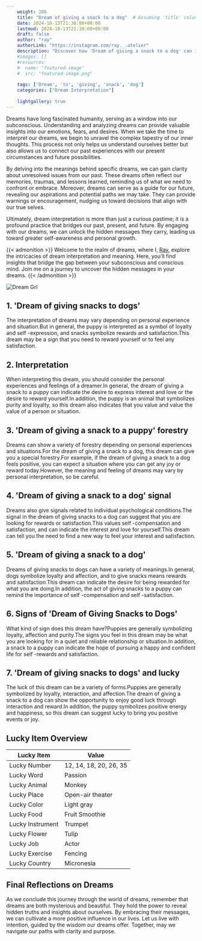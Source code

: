 ```yaml
---
    weight: 286
    title: "Dream of giving a snack to a dog"  # Assuming 'title' column exists
    date: 2024-10-13T21:38:00+08:00
    lastmod: 2024-10-13T21:38:00+08:00
    draft: false
    author: "ray"
    authorLink: "https://instagram.com/ray._.atelier"
    description: "Discover how 'Dream of giving a snack to a dog' can interpret your future and uncover its significant meanings in your life."
    #images: []
    #resources:
    #- name: "featured-image"
    #  src: "featured-image.png"
    
    tags: ['Dream', 'to', 'giving', 'snack', 'dog']
    categories: ["Dream Interpretation"]
    
    lightgallery: true
---
```

    
Dreams have long fascinated humanity, serving as a window into our subconscious. Understanding and analyzing dreams can provide valuable insights into our emotions, fears, and desires. When we take the time to interpret our dreams, we begin to unravel the complex tapestry of our inner thoughts. This process not only helps us understand ourselves better but also allows us to connect our past experiences with our present circumstances and future possibilities.

By delving into the meanings behind specific dreams, we can gain clarity about unresolved issues from our past. These dreams often reflect our memories, traumas, and lessons learned, reminding us of what we need to confront or embrace. Moreover, dreams can serve as a guide for our future, revealing our aspirations and potential paths we may take. They can provide warnings or encouragement, nudging us toward decisions that align with our true selves.

Ultimately, dream interpretation is more than just a curious pastime; it is a profound practice that bridges our past, present, and future. By engaging with our dreams, we can unlock the hidden messages they carry, leading us toward greater self-awareness and personal growth.

{{< admonition >}}
Welcome to the realm of dreams, where I, [Ray](https://instagram.com/ray._.atelier), explore the intricacies of dream interpretation and meaning. Here, you’ll find insights that bridge the gap between your subconscious and conscious mind. Join me on a journey to uncover the hidden messages in your dreams.
{{< /admonition >}}

![Dream Grl](https://cdn.pixabay.com/photo/2017/11/02/03/35/gothic-2910057_1280.jpg "Dream Grl")

## 1. 'Dream of giving snacks to dogs'
The interpretation of dreams may vary depending on personal experience and situation.But in general, the puppy is interpreted as a symbol of loyalty and self -expression, and snacks symbolize rewards and satisfaction.This dream may be a sign that you need to reward yourself or to feel any satisfaction.

## 2. Interpretation
When interpreting this dream, you should consider the personal experiences and feelings of a dreamer.In general, the dream of giving a snack to a puppy can indicate the desire to express interest and love or the desire to reward yourself.In addition, the puppy is an animal that symbolizes purity and loyalty, so this dream also indicates that you value and value the value of a person or situation.

## 3. 'Dream of giving a snack to a puppy' forestry
Dreams can show a variety of forestry depending on personal experiences and situations.For the dream of giving a snack to a dog, this dream can give you a special forestry.For example, if the dream of giving a snack to a dog feels positive, you can expect a situation where you can get any joy or reward today.However, the meaning and feeling of dreams may vary by personal interpretation, so be careful.

## 4. 'Dream of giving a snack to a dog' signal
Dreams also give signals related to individual psychological conditions.The signal in the dream of giving snacks to a dog can suggest that you are looking for rewards or satisfaction.This values self -compensation and satisfaction, and can indicate the interest and love for yourself.This dream can tell you the need to find a new way to feel your interest and satisfaction.

## 5. 'Dream of giving a snack to a dog'
Dreams of giving snacks to dogs can have a variety of meanings.In general, dogs symbolize loyalty and affection, and to give snacks means rewards and satisfaction.This dream can indicate the desire for being rewarded for what you are doing.In addition, the act of giving snacks to a puppy can remind the importance of self -compensation and self -satisfaction.

## 6. Signs of 'Dream of Giving Snacks to Dogs'
What kind of sign does this dream have?Puppies are generally symbolizing loyalty, affection and purity.The signs you feel in this dream may be what you are looking for in a quiet and reliable relationship or situation.In addition, a snack to a puppy can indicate the hope of pursuing a happy and confident life for self -rewards and satisfaction.

## 7. 'Dream of giving snacks to dogs' and lucky
The luck of this dream can be a variety of forms.Puppies are generally symbolized by loyalty, interaction, and affection.The dream of giving a snack to a dog can show the opportunity to enjoy good luck through interaction and reward.In addition, the puppy symbolizes positive energy and happiness, so this dream can suggest lucky to bring you positive events or joy.

## Lucky Item Overview
| Lucky Item          | Value              |
|---------------|--------------------|
| Lucky Number        | 12, 14, 18, 20, 26, 35  |
| Lucky Word          | Passion |
| Lucky Animal        | Monkey |
| Lucky Place         | Open-air theater     |
| Lucky Color         | Light gray     |
| Lucky Food          | Fruit Smoothie      |
| Lucky Instrument    | Trumpet |
| Lucky Flower        | Tulip    |
| Lucky Job           | Actor       |
| Lucky Exercise      | Fencing  |
| Lucky Country       | Micronesia    |


##  Final Reflections on Dreams

As we conclude this journey through the world of dreams, remember that dreams are both mysterious and beautiful. They hold the power to reveal hidden truths and insights about ourselves. By embracing their messages, we can cultivate a more positive influence in our lives. Let us live with intention, guided by the wisdom our dreams offer. Together, may we navigate our paths with clarity and purpose.
